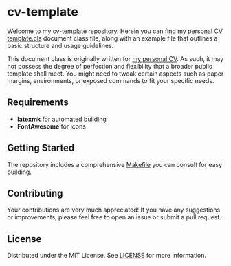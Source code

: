 # cv-template

Welcome to my cv-template repository. Herein you can find my
personal CV [template.cls](template.cls) document class file,
along with an example file that outlines a basic structure
and usage guidelines.

This document class is originally written for
[my personal CV](https://kfv.io/about/cv.pdf).
As such, it may not possess the degree of perfection and
flexibility that a broader public template shall meet.
You might need to tweak certain aspects such as paper margins,
environments, or exposed commands to fit your specific needs.

## Requirements

- **latexmk** for automated building
- **FontAwesome** for icons

## Getting Started

The repository includes a comprehensive [Makefile](./Makefile)
you can consult for easy building.

## Contributing

Your contributions are very much appreciated! If you have any
suggestions or improvements, please feel free to open an issue
or submit a pull request.

## License

Distributed under the MIT License. See [LICENSE](LICENSE) for more
information.
